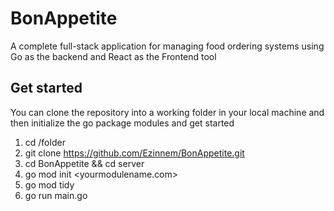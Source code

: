# BonAppetite
A complete full-stack application for managing food ordering systems using Go as the backend and React as the Frontend tool

## Get started

You can clone the repository into a working folder in your local machine and then initialize the go package modules and get started

1. cd /folder
2. git clone https://github.com/Ezinnem/BonAppetite.git
3. cd BonAppetite && cd server
4. go mod init <yourmodulename.com>
5. go mod tidy
6. go run main.go
